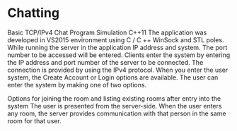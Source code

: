 # Chatting
Basic TCP/IPv4 Chat Program Simulation C++11
The application was developed in VS2015 environment using C / C ++ WinSock and STL poles. While running the server in the application IP address and system.
The port number to be accessed will be entered. Clients enter the system by entering the IP address and port number of the server to be connected. The connection is provided by using the IPv4 protocol. When you enter the user system, the Create Account or Login options are available. The user can enter the system by making one of two options.

Options for joining the room and listing existing rooms after entry into the system
The user is presented from the server-side. When the user enters any room, the server provides communication with that person in the same room for that user.
